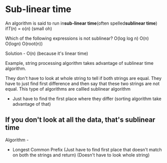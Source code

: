 # Sub-linear time

An algorithm is said to run in**sub-linear time**(often spelled**sublinear time**) if*T*(*n*) = o(*n*) (small oh)

Which of the following expressions is not sublinear?
O(log log n)
O(n)
O(logn)
O(root(n))

Solution - O(n) (because it's linear time)

Example, string processing algorithm takes advantage of sublinear time algorithm.

They don't have to look at whole string to tell if both strings are equal. They have to just find first difference and then say that these two strings are not equal. This type of algorithms are callled sublinear algorithm

- Just have to find the first place where they differ (sorting algorithm take advantage of that)

## If you don't look at all the data, that's sublinear time

Algorithm -

- Longest Common Prefix (Just have to find first place that doesn't match on both the strings and return) (Doesn't have to look whole string)
